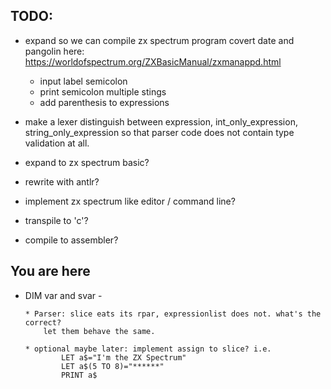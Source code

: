 
TODO:
-----
* expand so we can compile zx spectrum program covert date and pangolin here:
  https://worldofspectrum.org/ZXBasicManual/zxmanappd.html
  * input label semicolon
  * print semicolon multiple stings
  * add parenthesis to expressions

* make a lexer distinguish between expression, int_only_expression, string_only_expression
  so that parser code does not contain type validation at all.
* expand to zx spectrum basic?
* rewrite with antlr?
* implement zx spectrum like editor / command line?
* transpile to 'c'?
* compile to assembler?

You are here
------------
* DIM var and svar - 
  
      * Parser: slice eats its rpar, expressionlist does not. what's the correct?
          let them behave the same.
  
      * optional maybe later: implement assign to slice? i.e.
              LET a$="I'm the ZX Spectrum"
              LET a$(5 TO 8)="******"
              PRINT a$

